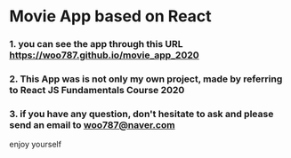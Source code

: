# Movie App based on React

### 1. you can see the app through this URL https://woo787.github.io/movie_app_2020 
### 2. This App was is not only my own project, made by referring to React JS Fundamentals Course 2020
### 3. if you have any question, don't hesitate to ask and please send an email to woo787@naver.com

enjoy yourself






